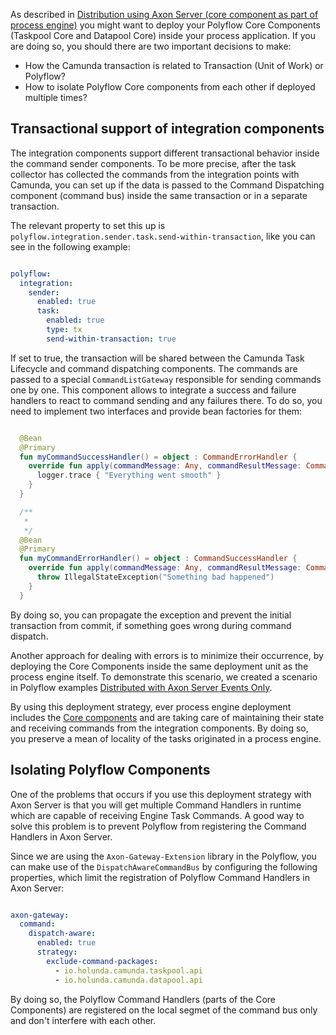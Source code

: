 As described in [Distribution using Axon Server (core component as part of process engine)](../../introduction/deployment.md#distribution-using-axon-server-core-component-as-part-of-process-engine) 
you might want to deploy your Polyflow Core Components (Taskpool Core and Datapool Core) inside your process application. If you are doing so,
you should there are two important decisions to make:

* How the Camunda transaction is related to Transaction (Unit of Work) or Polyflow?
* How to isolate Polyflow Core components from each other if deployed multiple times?

## Transactional support of integration components

The integration components support different transactional behavior inside the command sender components. To be more precise, 
after the task collector has collected the commands from the integration points with Camunda, you can set up if the data is passed 
to the Command Dispatching component (command bus) inside the same transaction or in a separate transaction.

The relevant property to set this up is `polyflow.integration.sender.task.send-within-transaction`, like you can see in the following example: 

```yaml

polyflow:
  integration:
    sender:
      enabled: true
      task:
        enabled: true
        type: tx
        send-within-transaction: true 

```

If set to true, the transaction will be shared between the Camunda Task Lifecycle and command dispatching components. The commands are passed to
a special `CommandListGateway` responsible for sending commands one by one. This component allows to integrate a success and failure handlers to 
react to command sending and any failures there. To do so, you need to implement two interfaces and provide bean factories for them:

```kotlin

  @Bean
  @Primary
  fun myCommandSuccessHandler() = object : CommandErrorHandler {
    override fun apply(commandMessage: Any, commandResultMessage: CommandResultMessage<out Any?>) {
      logger.trace { "Everything went smooth" }
    }
  }

  /**
   * 
   */
  @Bean
  @Primary
  fun myCommandErrorHandler() = object : CommandSuccessHandler {
    override fun apply(commandMessage: Any, commandResultMessage: CommandResultMessage<out Any?>) {
      throw IllegalStateException("Something bad happened")
    }
  }

```
By doing so, you can propagate the exception and prevent the initial transaction from commit, if something goes wrong during command dispatch.

Another approach for dealing with errors is to minimize their occurrence, by deploying the Core Components inside the same deployment unit as the 
process engine itself. To demonstrate this scenario, we created a scenario in Polyflow examples [Distributed with Axon Server Events Only](../../examples/scenarios/distributed-axon-server-local.md).

By using this deployment strategy, ever process engine deployment includes the [Core components](../components/core-taskpool.md) and are taking
care of maintaining their state and receiving commands from the integration components. By doing so, you preserve a mean of locality of the tasks
originated in a process engine.

## Isolating Polyflow Components

One of the problems that occurs if you use this deployment strategy with Axon Server is that you will get multiple Command Handlers in runtime
which are capable of receiving Engine Task Commands. A good way to solve this problem is to prevent Polyflow from registering the Command Handlers 
in Axon Server.

Since we are using the `Axon-Gateway-Extension` library in the Polyflow, you can make use of the `DispatchAwareCommandBus` by configuring the 
following properties, which limit the registration of Polyflow Command Handlers in Axon Server:

```yaml

axon-gateway:
  command:
    dispatch-aware:
      enabled: true
      strategy:
        exclude-command-packages:
          - io.holunda.camunda.taskpool.api
          - io.holunda.camunda.datapool.api

```

By doing so, the Polyflow Command Handlers (parts of the Core Components) are registered on the local segmet of the command bus only and don't 
interfere with each other.